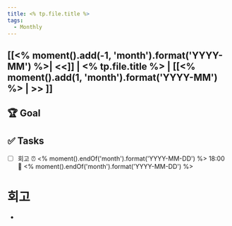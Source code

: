 ```yaml
---
title: <% tp.file.title %>
tags:
  - Monthly
---
```


## [[<% moment().add(-1, 'month').format('YYYY-MM') %>| <<]] | <% tp.file.title %> | [[<% moment().add(1, 'month').format('YYYY-MM') %> | >> ]]

## 🏆 Goal

## ✅ Tasks
- [ ] 회고 ⏰ <% moment().endOf('month').format('YYYY-MM-DD') %> 18:00 📅 <% moment().endOf('month').format('YYYY-MM-DD') %>
# 회고
- 
